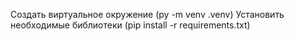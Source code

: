 Создать виртуальное окружение (py -m venv .venv)
Установить необходимые библиотеки (pip install -r requirements.txt)

